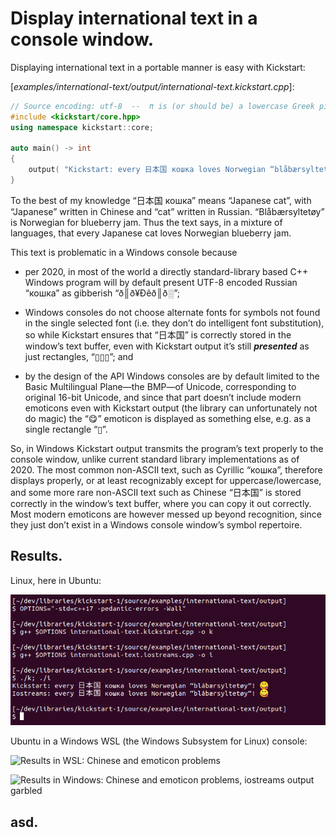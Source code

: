 # Display international text in a console window.

Displaying international text in a portable manner is easy with Kickstart:

[*examples/international-text/output/international-text.kickstart.cpp*]:
~~~cpp
// Source encoding: utf-8  --  π is (or should be) a lowercase Greek pi.
#include <kickstart/core.hpp>
using namespace kickstart::core;

auto main() -> int
{
    output( "Kickstart: every 日本国 кошка loves Norwegian “blåbærsyltetøy”! 😋\n" );
}
~~~

To the best of my knowledge “日本国 кошка” means “Japanese cat”, with “Japanese” written in Chinese and “cat” written in Russian. “Blåbærsyltetøy” is Norwegian for blueberry jam. Thus the text says, in a mixture of languages, that every Japanese cat loves Norwegian blueberry jam.

This text is problematic in a Windows console because

* per 2020, in most of the world a directly standard-library based C++ Windows program will by default present UTF-8 encoded Russian “кошка” as gibberish “ð║ð¥Ðêð║ð░”;

* Windows consoles do not choose alternate fonts for symbols not found in the single selected font (i.e. they don’t do intelligent font substitution), so while Kickstart ensures that “日本国” is correctly stored in the window’s text buffer, even with Kickstart output it’s still ***presented*** as just rectangles, “▯▯▯”; and

* by the design of the API Windows consoles are by default limited to the Basic Multilingual Plane—the BMP—of Unicode, corresponding to original 16-bit Unicode, and since that part doesn’t include modern emoticons even with Kickstart output (the library can unfortunately not do magic) the “😋” emoticon is displayed as something else, e.g. as a single rectangle “▯”.

So, in Windows Kickstart output transmits the program’s text properly to the console window, unlike current standard library implementations as of 2020. The most common non-ASCII text, such as Cyrillic “кошка”, therefore displays properly, or at least recognizably except for uppercase/lowercase, and some more rare non-ASCII text such as Chinese “日本国” is stored correctly in the window’s text buffer, where you can copy it out correctly. Most modern emoticons are however messed up beyond recognition, since they just don’t exist in a Windows console window’s symbol repertoire.

## Results.
Linux, here in Ubuntu:

![Results in Ubuntu: all perfect](images/sshot-1.cropped.png)

Ubuntu in a Windows WSL (the Windows Subsystem for Linux) console:

![Results in WSL: Chinese and emoticon problems]()



![Results in Windows: Chinese and emoticon problems, iostreams output garbled]()


## asd.


